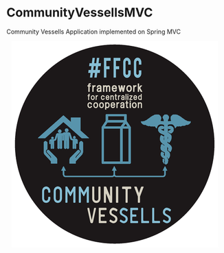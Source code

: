 # CommunityVessellsMVC
Community Vessells Application implemented on Spring MVC

<p align="center">
  <img src="src/main/resources/static/img/ffcc(github).png" alt="Community Vessells Logo" />
</p>
